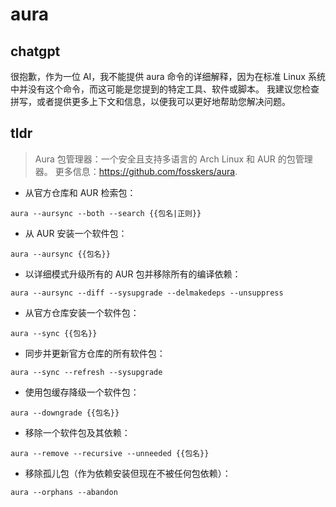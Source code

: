 # aura 
## chatgpt 
很抱歉，作为一位 AI，我不能提供 aura 命令的详细解释，因为在标准 Linux 系统中并没有这个命令，而这可能是您提到的特定工具、软件或脚本。 我建议您检查拼写，或者提供更多上下文和信息，以便我可以更好地帮助您解决问题。 

## tldr 
 
> Aura 包管理器：一个安全且支持多语言的 Arch Linux 和 AUR 的包管理器。
> 更多信息：<https://github.com/fosskers/aura>.

- 从官方仓库和 AUR 检索包：

`aura --aursync --both --search {{包名|正则}}`

- 从 AUR 安装一个软件包：

`aura --aursync {{包名}}`

- 以详细模式升级所有的 AUR 包并移除所有的编译依赖：

`aura --aursync --diff --sysupgrade --delmakedeps --unsuppress`

- 从官方仓库安装一个软件包：

`aura --sync {{包名}}`

- 同步并更新官方仓库的所有软件包：

`aura --sync --refresh --sysupgrade`

- 使用包缓存降级一个软件包：

`aura --downgrade {{包名}}`

- 移除一个软件包及其依赖：

`aura --remove --recursive --unneeded {{包名}}`

- 移除孤儿包（作为依赖安装但现在不被任何包依赖）：

`aura --orphans --abandon`
